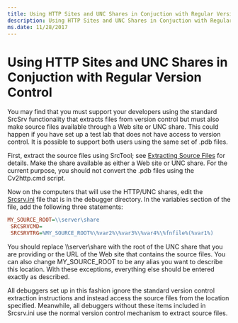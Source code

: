 ```yaml
---
title: Using HTTP Sites and UNC Shares in Conjuction with Regular Version Control
description: Using HTTP Sites and UNC Shares in Conjuction with Regular Version Control
ms.date: 11/28/2017
---
```


# Using HTTP Sites and UNC Shares in Conjuction with Regular Version Control


You may find that you must support your developers using the standard SrcSrv functionality that extracts files from version control but must also make source files available through a Web site or UNC share. This could happen if you have set up a test lab that does not have access to version control. It is possible to support both users using the same set of .pdb files.

First, extract the source files using SrcTool; see [Extracting Source Files](extracting-source-files.md) for details. Make the share available as either a Web site or UNC share. For the current purpose, you should not convert the .pdb files using the Cv2http.cmd script.

Now on the computers that will use the HTTP/UNC shares, edit the [Srcsrv.ini](the-srcsrv-ini-file.md) file that is in the debugger directory. In the variables section of the file, add the following three statements:

```ini
MY_SOURCE_ROOT=\\server\share
 SRCSRVCMD=
 SRCSRVTRG=%MY_SOURCE_ROOT%\%var2%\%var3%\%var4%\%fnfile%(%var1%)
```

You should replace \\\\server\\share with the root of the UNC share that you are providing or the URL of the Web site that contains the source files. You can also change MY\_SOURCE\_ROOT to be any alias you want to describe this location. With these exceptions, everything else should be entered exactly as described.

All debuggers set up in this fashion ignore the standard version control extraction instructions and instead access the source files from the location specified. Meanwhile, all debuggers without these items included in Srcsrv.ini use the normal version control mechanism to extract source files.

 

 





